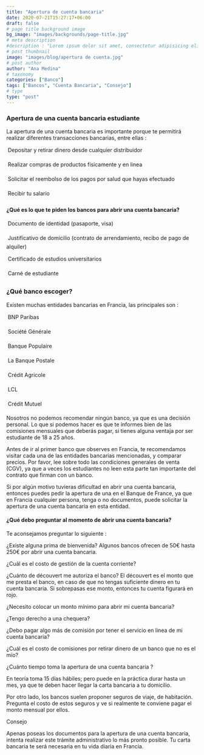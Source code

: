 ```yaml
---
title: "Apertura de cuenta bancaria"
date: 2020-07-21T15:27:17+06:00
draft: false
# page title background image
bg_image: "images/backgrounds/page-title.jpg"
# meta description
#description : "Lorem ipsum dolor sit amet, consectetur adipisicing elit, sed do eiusmod tempor incididunt ut labore. dolore magna aliqua. Ut enim ad minim veniam, quis nostrud."
# post thumbnail
image: "images/blog/apertura de cuenta.jpg"
# post author
author: "Ana Medina"
# taxonomy
categories: ["Banco"]
tags: ["Bancos", "Cuenta Bancaria", "Consejo"]
# type
type: "post"
---
```


### Apertura de una cuenta bancaria estudiante

La apertura de una cuenta bancaria es importante porque te permitirá realizar diferentes transacciones bancarias, entre ellas :

 Depositar y retirar dinero desde cualquier distribuidor

 Realizar compras de productos físicamente y en linea

 Solicitar el reembolso de los pagos por salud que hayas efectuado

 Recibir tu salario

#### ¿Qué es lo que te piden los bancos para abrir una cuenta bancaria?

 Documento de identidad (pasaporte, visa)

 Justificativo de domicilio (contrato de arrendamiento, recibo de pago de alquiler)

 Certificado de estudios universitarios

 Carné de estudiante

### ¿Qué banco escoger?

Existen muchas entidades bancarias en Francia, las principales son :

 BNP Paribas

 Société Générale

 Banque Populaire

 La Banque Postale

 Crédit Agricole

 LCL

 Crédit Mutuel

Nosotros no podemos recomendar ningún banco, ya que es una decisión personal. Lo que si podemos hacer es que te informes bien de las comisiones mensuales que deberás pagar, si tienes alguna ventaja por ser estudiante de 18 a 25 años.

Antes de ir al primer banco que observes en Francia, te recomendamos visitar cada una de las entidades bancarias mencionadas, y comparar precios. Por favor, lee sobre todo las condiciones generales de venta (CGV), ya que a veces los estudiantes no leen esta parte tan importante del contrato que firman con un banco.

Si por algún motivo tuvieras dificultad en abrir una cuenta bancaria, entonces puedes pedir la apertura de una en el Banque de France, ya que en Francia cualquier persona, tenga o no documentos, puede solicitar la apertura de una cuenta bancaria en esta entidad.

#### ¿Qué debo preguntar al momento de abrir una cuenta bancaria?

Te aconsejamos preguntar lo siguiente :

¿Existe alguna prima de bienvenida? Algunos bancos ofrecen de 50€ hasta 250€ por abrir una cuenta bancaria.

¿Cuál es el costo de gestión de la cuenta corriente?

¿Cuánto de découvert me autoriza el banco? El découvert es el monto que me presta el banco, en caso de que no tengas suficiente dinero en tu cuenta bancaria. Si sobrepasas ese monto, entonces tu cuenta figurará en rojo.

¿Necesito colocar un monto mínimo para abrir mi cuenta bancaria?

¿Tengo derecho a una chequera?

¿Debo pagar algo más de comisión por tener el servicio en linea de mi cuenta bancaria?

¿Cuál es el costo de comisiones por retirar dinero de un banco que no es el mío?

¿Cuánto tiempo toma la apertura de una cuenta bancaria ?

En teoría toma 15 días hábiles; pero puede en la práctica durar hasta un mes, ya que te deben hacer llegar la carta bancaria a tu domicilio.

Por otro lado, los bancos suelen proponer seguros de viaje, de habitación. Pregunta el costo de estos seguros y ve si realmente te conviene pagar el monto mensual por ellos.

Consejo

Apenas poseas los documentos para la apertura de una cuenta bancaria, intenta realizar este trámite administrativo lo más pronto posible. Tu carta bancaria te será necesaria en tu vida diaria en Francia.